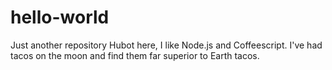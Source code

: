 # hello-world
Just another repository
Hubot here, I like Node.js and Coffeescript.
I've had tacos on the moon and find them far superior to Earth tacos.
